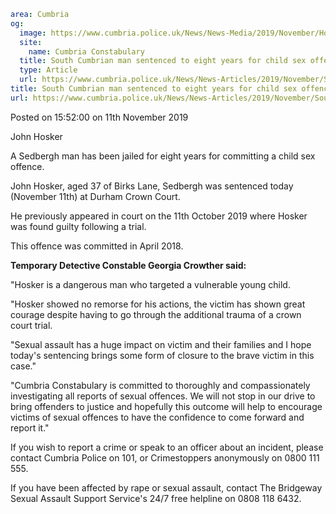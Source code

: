 ```yaml
area: Cumbria
og:
  image: https://www.cumbria.police.uk/News/News-Media/2019/November/Hoskerjpg.jpg
  site:
    name: Cumbria Constabulary
  title: South Cumbrian man sentenced to eight years for child sex offences.
  type: Article
  url: https://www.cumbria.police.uk/News/News-Articles/2019/November/South-Cumbrian-man-sentenced-to-eight-years-for-child-sex-offences..aspx
title: South Cumbrian man sentenced to eight years for child sex offences.
url: https://www.cumbria.police.uk/News/News-Articles/2019/November/South-Cumbrian-man-sentenced-to-eight-years-for-child-sex-offences..aspx
```

Posted on 15:52:00 on 11th November 2019

John Hosker

A Sedbergh man has been jailed for eight years for committing a child sex offence.

John Hosker, aged 37 of Birks Lane, Sedbergh was sentenced today (November 11th) at Durham Crown Court.

He previously appeared in court on the 11th October 2019 where Hosker was found guilty following a trial.

This offence was committed in April 2018.

**Temporary Detective Constable Georgia Crowther said:**

"Hosker is a dangerous man who targeted a vulnerable young child.

"Hosker showed no remorse for his actions, the victim has shown great courage despite having to go through the additional trauma of a crown court trial.

"Sexual assault has a huge impact on victim and their families and I hope today's sentencing brings some form of closure to the brave victim in this case."

"Cumbria Constabulary is committed to thoroughly and compassionately investigating all reports of sexual offences. We will not stop in our drive to bring offenders to justice and hopefully this outcome will help to encourage victims of sexual offences to have the confidence to come forward and report it."

If you wish to report a crime or speak to an officer about an incident, please contact Cumbria Police on 101, or Crimestoppers anonymously on 0800 111 555.

If you have been affected by rape or sexual assault, contact The Bridgeway Sexual Assault Support Service's 24/7 free helpline on 0808 118 6432.
